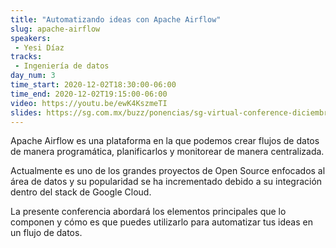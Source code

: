 ```yaml
---
title: "Automatizando ideas con Apache Airflow"
slug: apache-airflow
speakers:
 - Yesi Díaz
tracks:
 - Ingeniería de datos
day_num: 3
time_start: 2020-12-02T18:30:00-06:00
time_end: 2020-12-02T19:15:00-06:00
video: https://youtu.be/ewK4KszmeTI
slides: https://sg.com.mx/buzz/ponencias/sg-virtual-conference-diciembre-2020/automatizando-ideas-con-apache-airflow
---
```


Apache Airflow es una plataforma en la que podemos crear flujos de datos de manera programática, planificarlos y monitorear de manera centralizada.

Actualmente es uno de los grandes proyectos de Open Source enfocados al área de datos y su popularidad se ha incrementado debido a su integración dentro del stack de Google Cloud.

La presente conferencia abordará los elementos principales que lo componen y cómo es que puedes utilizarlo para automatizar tus ideas en un flujo de datos.
